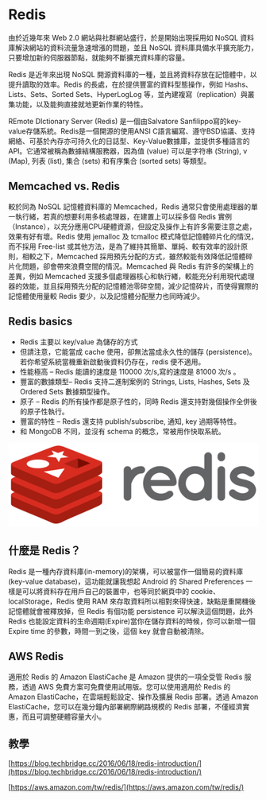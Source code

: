 # Redis

由於近幾年來 Web 2.0 網站與社群網站盛行，於是開始出現採用如 NoSQL 資料庫解決網站的資料流量急速增漲的問題，並且 NoSQL 資料庫具備水平擴充能力，只要增加新的伺服器節點，就能夠不斷擴充資料庫的容量。

Redis 是近年來出現 NoSQL 開源資料庫的一種，並且將資料存放在記憶體中，以提升讀取的效率。Redis 的長處，在於提供豐富的資料型態操作，例如 Hashs、Lists、Sets、Sorted Sets、HyperLogLog 等，並內建複寫（replication）與叢集功能，以及能夠直接就地更新作業的特性。

REmote DIctionary Server (Redis) 是一個由Salvatore Sanfilippo寫的key-value存儲系統。Redis是一個開源的使用ANSI C語言編寫、遵守BSD協議、支持網絡、可基於內存亦可持久化的日誌型、Key-Value數據庫，並提供多種語言的API。它通常被稱為數據結構服務器，因為值 (value) 可以是字符串 (String), v (Map), 列表 (list), 集合 (sets) 和有序集合 (sorted sets) 等類型。

## Memcached vs. Redis
較於同為 NoSQL 記憶體資料庫的 Memcached，Redis 通常只會使用處理器的單一執行緒，若真的想要利用多核處理器，在建置上可以採多個 Redis 實例（Instance），以充分應用CPU硬體資源，但設定及操作上有許多需要注意之處，效果有好有壞。Redis 使用 jemalloc 及 tcmalloc 模式降低記憶體碎片化的情況，而不採用 Free-list 或其他方法，是為了維持其簡單、單純、較有效率的設計原則，相較之下，Memcached 採用預先分配的方式，雖然較能有效降低記憶體碎片化問題，卻會帶來浪費空間的情況。Memcached 與 Redis 有許多的架構上的差異，例如 Memcached 支援多個處理器核心和執行緖，較能充分利用現代處理器的效能，並且採用預先分配的記憶體池零碎空間，減少記憶碎片，而使得實際的記憶體使用量較 Redis 要少，以及記憶體分配壓力也同時減少。

## Redis basics
* Redis 主要以 key/value 為儲存的方式
* 但請注意，它能當成 cache 使用，卻無法當成永久性的儲存 (persistence)。若你希望系統當機重新啟動後資料仍存在，redis 便不適用。
* 性能極高 – Redis 能讀的速度是 110000 次/s,寫的速度是 81000 次/s 。
* 豐富的數據類型– Redis 支持二進制案例的 Strings, Lists, Hashes, Sets 及 Ordered Sets 數據類型操作。
* 原子 – Redis 的所有操作都是原子性的，同時 Redis 還支持對幾個操作全併後的原子性執行。
* 豐富的特性 – Redis 還支持 publish/subscribe, 通知, key 過期等特性。
* 和 MongoDB 不同，並沒有 schema 的概念，常被用作快取系統。

![alt text](redis.png "redis logo")

## 什麼是 Redis？
Redis 是一種內存資料庫(in-memory)的架構，可以被當作一個簡易的資料庫(key-value database)，這功能就讓我想起 Android 的 Shared Preferences 一樣是可以將資料存在用戶自己的裝置中，也等同於網頁中的 cookie、localStorage，Redis 使用 RAM 來存取資料所以相對來得快速，缺點是重開機後記憶體就會被釋放掉，但 Redis 有個功能 persistence 可以解決這個問題，此外 Redis 也能設定資料的生命週期(Expire)當你在儲存資料的時候，你可以新增一個 Expire time 的參數，時間一到之後，這個 key 就會自動被清除。

## AWS Redis
適用於 Redis 的 Amazon ElastiCache 是 Amazon 提供的一項全受管 Redis 服務，透過 AWS 免費方案可免費使用試用版。您可以使用適用於 Redis 的 Amazon ElastiCache，在雲端輕鬆設定、操作及擴展 Redis 部署。透過 Amazon ElastiCache，您可以在幾分鐘內部署網際網路規模的 Redis 部署，不僅經濟實惠，而且可調整硬體容量大小。

## 教學

[https://blog.techbridge.cc/2016/06/18/redis-introduction/](https://blog.techbridge.cc/2016/06/18/redis-introduction/)

[https://aws.amazon.com/tw/redis/](https://aws.amazon.com/tw/redis/)
